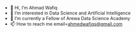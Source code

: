 - 👋 Hi, I’m Ahmad Wafiq
- 👀 I’m interested in Data Science and Artificial Intelligence
- 🌱 I’m currently a Fellow of Arewa Data Science Academy
- 📫 How to reach me email=ahmedwafiqs@gmail.com
   

<!---
Waffs/Waffs is a ✨ special ✨ repository because its `README.md` (this file) appears on your GitHub profile.
You can click the Preview link to take a look at your changes.
--->
